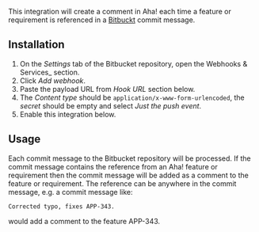 This integration will create a comment in Aha! each time a feature or
requirement is referenced in a [Bitbuckt](http://www.bitbucket.org/) commit message.

Installation
------------

1. On the _Settings_ tab of the Bitbucket repository, open the Webhooks & Services_ section.
2. Click _Add webhook_.
3. Paste the payload URL from _Hook URL_ section below.
4. The _Content type_ should be `application/x-www-form-urlencoded`, the _secret_ should be empty and select _Just the push event_.
5. Enable this integration below.

Usage
-----

Each commit message to the Bitbucket repository will be processed. If the
commit message contains the reference from an Aha! feature or requirement
then the commit message will be added as a comment to the feature or
requirement. The reference can be anywhere in the commit message, e.g. a
commit message like:

    Corrected typo, fixes APP-343.

would add a comment to the feature APP-343.
